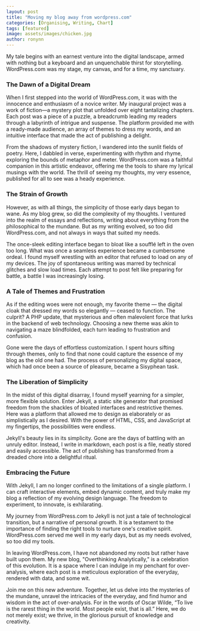 ```yaml
---
layout: post
title: "Moving my blog away from wordpress.com"
categories: [Organising, Writing, Chart]
tags: [featured]
image: assets/images/chicken.jpg
author: ronynn
---
```


My tale begins with an earnest venture into the digital landscape, armed with nothing but a keyboard and an unquenchable thirst for storytelling. WordPress.com was my stage, my canvas, and for a time, my sanctuary.

### The Dawn of a Digital Dream

When I first stepped into the world of WordPress.com, it was with the innocence and enthusiasm of a novice writer. My inaugural project was a work of fiction—a mystery plot that unfolded over eight tantalizing chapters. Each post was a piece of a puzzle, a breadcrumb leading my readers through a labyrinth of intrigue and suspense. The platform provided me with a ready-made audience, an array of themes to dress my words, and an intuitive interface that made the act of publishing a delight.

From the shadows of mystery fiction, I wandered into the sunlit fields of poetry. Here, I dabbled in verse, experimenting with rhythm and rhyme, exploring the bounds of metaphor and meter. WordPress.com was a faithful companion in this artistic endeavor, offering me the tools to share my lyrical musings with the world. The thrill of seeing my thoughts, my very essence, published for all to see was a heady experience.

### The Strain of Growth

However, as with all things, the simplicity of those early days began to wane. As my blog grew, so did the complexity of my thoughts. I ventured into the realm of essays and reflections, writing about everything from the philosophical to the mundane. But as my writing evolved, so too did WordPress.com, and not always in ways that suited my needs.

The once-sleek editing interface began to bloat like a soufflé left in the oven too long. What was once a seamless experience became a cumbersome ordeal. I found myself wrestling with an editor that refused to load on any of my devices. The joy of spontaneous writing was marred by technical glitches and slow load times. Each attempt to post felt like preparing for battle, a battle I was increasingly losing.

<script src="https://cdn.jsdelivr.net/npm/chart.js"></script>

<canvas id="blogTimeChart" width="400" height="200"></canvas>

<script>
    var ctx = document.getElementById('blogTimeChart').getContext('2d');
    var blogTimeChart = new Chart(ctx, {
        type: 'line',
        data: {
            labels: ['Week 1', 'Week 2', 'Week 3', 'Week 4', 'Week 5', 'Week 6'],
            datasets: [
                {
                    label: 'Total Time Spent Writing/Editing (hours)',
                    data: [5, 6, 7, 8, 7, 9],
                    borderColor: '#2196F3',
                    backgroundColor: "rgba(33, 150, 243, 0.2)",
                    fill: true,
                    tension: 0.1
                },
                {
                    label: 'Time Spent on WordPress.com editing interface (hours)',
                    data: [2, 3, 4, 3, 4, 5],
                    borderColor: '#4CAF50',
                    backgroundColor: "rgba(76, 175, 80, 0.2)", 
                    fill: true,
                    tension: 0.1
                }
            ]
        },
        options: {
            scales: {
                y: {
                    beginAtZero: true
                }
            },
            plugins: {
                legend: {
                    display: true,
                    position: 'top'
                }
            }
        }
    });
</script>

### A Tale of Themes and Frustration

As if the editing woes were not enough, my favorite theme — the digital cloak that dressed my words so elegantly — ceased to function. The culprit? A PHP update, that mysterious and often malevolent force that lurks in the backend of web technology. Choosing a new theme was akin to navigating a maze blindfolded, each turn leading to frustration and confusion.

Gone were the days of effortless customization. I spent hours sifting through themes, only to find that none could capture the essence of my blog as the old one had. The process of personalizing my digital space, which had once been a source of pleasure, became a Sisyphean task.

### The Liberation of Simplicity

In the midst of this digital disarray, I found myself yearning for a simpler, more flexible solution. Enter Jekyll, a static site generator that promised freedom from the shackles of bloated interfaces and restrictive themes. Here was a platform that allowed me to design as elaborately or as simplistically as I desired. With the power of HTML, CSS, and JavaScript at my fingertips, the possibilities were endless.

Jekyll's beauty lies in its simplicity. Gone are the days of battling with an unruly editor. Instead, I write in markdown, each post is a file, neatly stored and easily accessible. The act of publishing has transformed from a dreaded chore into a delightful ritual.

### Embracing the Future

With Jekyll, I am no longer confined to the limitations of a single platform. I can craft interactive elements, embed dynamic content, and truly make my blog a reflection of my evolving design language. The freedom to experiment, to innovate, is exhilarating.

My journey from WordPress.com to Jekyll is not just a tale of technological transition, but a narrative of personal growth. It is a testament to the importance of finding the right tools to nurture one's creative spirit. WordPress.com served me well in my early days, but as my needs evolved, so too did my tools.

In leaving WordPress.com, I have not abandoned my roots but rather have built upon them. My new blog, "Overthinking Analytically," is a celebration of this evolution. It is a space where I can indulge in my penchant for over-analysis, where each post is a meticulous exploration of the everyday, rendered with data, and some wit.

Join me on this new adventure. Together, let us delve into the mysteries of the mundane, unravel the intricacies of the everyday, and find humor and wisdom in the act of over-analysis. For in the words of Oscar Wilde, “To live is the rarest thing in the world. Most people exist, that is all.” Here, we do not merely exist; we thrive, in the glorious pursuit of knowledge and creativity.
